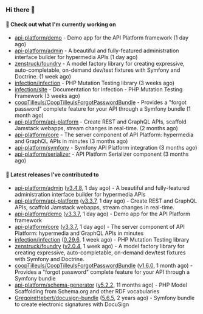 ### Hi there 👋

#### 👷 Check out what I'm currently working on

- [api-platform/demo](https://github.com/api-platform/demo) - Demo app for the API Platform framework (1 day ago)
- [api-platform/admin](https://github.com/api-platform/admin) - A beautiful and fully-featured administration interface builder for hypermedia APIs (1 day ago)
- [zenstruck/foundry](https://github.com/zenstruck/foundry) - A model factory library for creating expressive, auto-completable, on-demand dev/test fixtures with Symfony and Doctrine. (1 week ago)
- [infection/infection](https://github.com/infection/infection) - PHP Mutation Testing library (3 weeks ago)
- [infection/site](https://github.com/infection/site) - Documentation for Infection - PHP Mutation Testing Framework (3 weeks ago)
- [coopTilleuls/CoopTilleulsForgotPasswordBundle](https://github.com/coopTilleuls/CoopTilleulsForgotPasswordBundle) - Provides a &#34;forgot password&#34; complete feature for your API through a Symfony bundle (1 month ago)
- [api-platform/api-platform](https://github.com/api-platform/api-platform) - Create REST and GraphQL APIs, scaffold Jamstack webapps, stream changes in real-time. (2 months ago)
- [api-platform/core](https://github.com/api-platform/core) - The server component of API Platform: hypermedia and GraphQL APIs in minutes (3 months ago)
- [api-platform/symfony](https://github.com/api-platform/symfony) - Symfony API Platform integration (3 months ago)
- [api-platform/serializer](https://github.com/api-platform/serializer) - API Platform Serializer component (3 months ago)

#### 🔭 Latest releases I've contributed to

- [api-platform/admin](https://github.com/api-platform/admin) ([v3.4.8](https://github.com/api-platform/admin/releases/tag/v3.4.8), 1 day ago) - A beautiful and fully-featured administration interface builder for hypermedia APIs
- [api-platform/api-platform](https://github.com/api-platform/api-platform) ([v3.3.7](https://github.com/api-platform/api-platform/releases/tag/v3.3.7), 1 day ago) - Create REST and GraphQL APIs, scaffold Jamstack webapps, stream changes in real-time.
- [api-platform/demo](https://github.com/api-platform/demo) ([v3.3.7](https://github.com/api-platform/demo/releases/tag/v3.3.7), 1 day ago) - Demo app for the API Platform framework
- [api-platform/core](https://github.com/api-platform/core) ([v3.3.7](https://github.com/api-platform/core/releases/tag/v3.3.7), 1 day ago) - The server component of API Platform: hypermedia and GraphQL APIs in minutes
- [infection/infection](https://github.com/infection/infection) ([0.29.6](https://github.com/infection/infection/releases/tag/0.29.6), 1 week ago) - PHP Mutation Testing library
- [zenstruck/foundry](https://github.com/zenstruck/foundry) ([v2.0.4](https://github.com/zenstruck/foundry/releases/tag/v2.0.4), 1 week ago) - A model factory library for creating expressive, auto-completable, on-demand dev/test fixtures with Symfony and Doctrine.
- [coopTilleuls/CoopTilleulsForgotPasswordBundle](https://github.com/coopTilleuls/CoopTilleulsForgotPasswordBundle) ([v1.6.0](https://github.com/coopTilleuls/CoopTilleulsForgotPasswordBundle/releases/tag/v1.6.0), 1 month ago) - Provides a &#34;forgot password&#34; complete feature for your API through a Symfony bundle
- [api-platform/schema-generator](https://github.com/api-platform/schema-generator) ([v5.2.2](https://github.com/api-platform/schema-generator/releases/tag/v5.2.2), 11 months ago) - PHP Model Scaffolding from Schema.org and other RDF vocabularies
- [GregoireHebert/docusign-bundle](https://github.com/GregoireHebert/docusign-bundle) ([5.6.5](https://github.com/GregoireHebert/docusign-bundle/releases/tag/5.6.5), 2 years ago) - Symfony bundle to create electronic signatures with DocuSign

